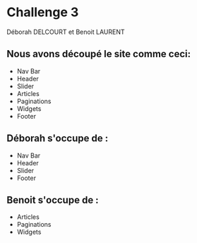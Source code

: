 # Challenge 3

Déborah DELCOURT et Benoit LAURENT
	
## Nous avons découpé le site comme ceci:

 * Nav Bar
 * Header
 * Slider
 * Articles
 * Paginations
 * Widgets
 * Footer
 
## Déborah s'occupe de :

* Nav Bar
* Header
* Slider
* Footer

## Benoit s'occupe de :

* Articles
* Paginations
* Widgets